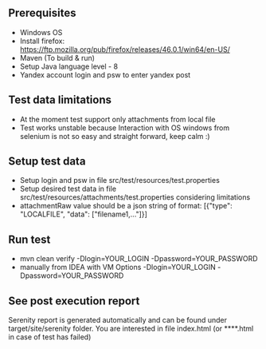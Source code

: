 ## Prerequisites
* Windows OS
* Install firefox: https://ftp.mozilla.org/pub/firefox/releases/46.0.1/win64/en-US/
* Maven (To build & run)
* Setup Java language level - 8
* Yandex account login and psw to enter yandex post

## Test data limitations
* At the moment test support only attachments from local file
* Test works unstable because Interaction with OS windows from selenium is not so easy and straight forward, keep calm :)

## Setup test data
* Setup login and psw in file src/test/resources/test.properties
* Setup desired test data in file src/test/resources/attachments/test.properties considering limitations
* attachmentRaw value should be a json string of format: [{"type": "LOCALFILE", "data": ["filename1,..."]}]

## Run test
* mvn clean verify -Dlogin=YOUR_LOGIN -Dpassword=YOUR_PASSWORD
* manually from IDEA with VM Options -Dlogin=YOUR_LOGIN -Dpassword=YOUR_PASSWORD

## See post execution report
Serenity report is generated automatically and can be found under target/site/serenity folder.
You are interested in file index.html (or ****.html in case of test has failed)